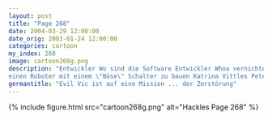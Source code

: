 ```yaml
---
layout: post
title: "Page 268"
date: 2004-03-29 12:00:00
date_orig: 2003-01-24 12:00:00
categories: cartoon
my_index: 268
image: cartoon268g.png
description: "Entwickler Wo sind die Software Entwickler Whoa vernichten zerstören löschen töten Hackles? Hast du dir mal überlegt dass es eine schlechte Idee ist 
einen Roboter mit einem \"Böse\" Schalter zu bauen Katrina Vittles Pete Percy"
germantitle: "Evil Vic ist auf eine Mission ... der Zerstörung"
---
```


{% include figure.html src="cartoon268g.png" alt="Hackles Page 268"  %}
